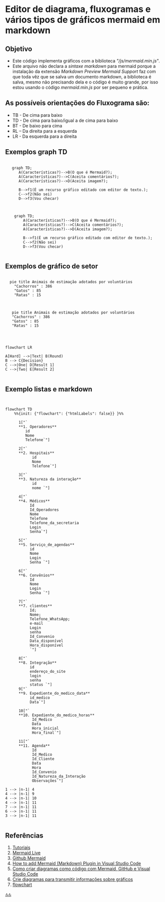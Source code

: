 <div class="header" id="myHeader">
  <div class="navbar" w3-include-html="/menu.inc"> </div>
</div>
<div class="title"><script> document.write(document.title);</script></div>  
<main>

<script type="application/x-javascript" src="/js/mermaid.min.js"></script>
<!-- 
Esse pacote mermaid é completo porém ocupa quase 1 mg de código
<script type="application/x-javascript" src="/js/bierner.markdown-mermaid.js"></script> -->

<span id="topo"><span>

# Editor de diagrama, fluxogramas e vários tipos de gráficos mermaid em markdown

## Objetivo

- Este código implementa gráficos com a biblioteca _"/js/mermaid.min.js"_.
- Este arquivo não declara a _sintaxe markdown_ para mermaid porque a instalação da extensão _Markdown Preview Mermaid Support_ faz com que toda vêz que se salva um documento markdown, a biblioteca é salva, mesmo não precisando dela e o código é muito grande, por isso estou usando o código _mermaid.min.js_ por ser pequeno e prática.

## As possíveis orientações do Fluxograma são:

- TB - De cima para baixo
- TD - De cima para baixo/igual a de cima para baixo
- BT - De baixo para cima
- RL – Da direita para a esquerda
- LR - Da esquerda para a direita

## Exemplos graph TD

  ```mermaid

     graph TD;
        A(Características?)-->B(O que é Mermaid?);    
        A(Características?)-->C(Aceita comentários?); 
        A(Características?)-->D(Aceita imagem?); 

        B-->f1(É um recurso gráfico editado com editor de texto.);
        C-->f2(Não sei)
        D-->f3(Vou checar)

  ```

  <pre><code class="language-mermaid"><div class="mermaid">

    graph TD;
        A(Características?)-->B(O que é Mermaid?);    
        A(Características?)-->C(Aceita comentários?); 
        A(Características?)-->D(Aceita imagem?); 

        B-->f1(É um recurso gráfico editado com editor de texto.);
        C-->f2(Não sei)
        D-->f3(Vou checar)

</div></code></pre>

## Exemplos de gráfico de setor

  ```mermaid

    pie title Animais de estimação adotados por voluntários
      "Cachorros" : 386
      "Gatos" : 85
      "Ratas" : 15
  
  ```

<pre><code class="language-mermaid"><div class="mermaid">

   pie title Animais de estimação adotados por voluntários
   "Cachorros" : 386
   "Gatos" : 85
   "Ratas" : 15

</div></code></pre>

<pre><code class="language-mermaid"><div class="mermaid">

flowchart LR

A[Hard] -->|Text| B(Round)
B --> C{Decision}
C -->|One| D[Result 1]
C -->|Two| E[Result 2]

</div></code></pre>

## Exemplo listas e markdown

<pre><code class="language-mermaid"><div class="mermaid">

flowchart TD
    %%{init: {"flowchart": {"htmlLabels": false}} }%%

      1["`
      **1. Operadores**
         id
         Nome
         Telefone`"]

      2["`
      **2. Hospitais**
            id
            Nome
            Telefone`"]

      3["`
      **3. Natureza da interação**
            id
            nome `"]

      4["`
      **4. Médicos**
           Id
           Id_Operadores
           Nome
           Telefone
           Telefone_da_secretaria
           Login
           Senha`"]

      5["`
      **5. Serviço_de_agendas**
           id
           Nome
           Login
           Senha `"]

      6["`
      **6. Convênios**
           Id
           Nome
           Login
           Senha `"]

      7["`
      **7. clientes**
           Id;
           Nome;
           Telefone_WhatsApp;
           e-mail
           Login
           senha
           Id_Convenio
           Data_disponível
           Hora_disponível
           `"]

      8["`
      **8. Integração**
           id
           endereço_do_site
           login
           senha
           status `"]
      9["`
      **9. Expediente_do_medico_data**
           id_medico
           Data`"]

      10["`
      **10. Expediente_do_medico_horas**
            Id_Medico
            Data
            Hora_inicial
            Hora_final`"]

      11["`
      **11. Agenda**
            Id
            Id_Medico
            Id_Cliente
            Data
            Hora
            Id_Convenio
            Id_Natureza_da_Interação
            Observações`"]

1 --> |n-1| 4
4 --> |n-1| 9
4 --> |n-1| 10
4 --> |n-1| 11
7 --> |n-1| 11
6 --> |n-1| 11
3 --> |n-1| 11

</div></code></pre>


## Referências

1. [Tutoriais](https://mermaid.js.org/config/Tutorials.html)
2. [Mermaid Live](https://mermaid.live/edit#pako:eNp10VFrwyAQB_CvIvfc9APkrUQZgXUZJi0UfHF6XYUkFqeFEfPdZ5aErR3zzeN3_5NzAGU1Qg7oqJHvTnaiJ-kUh7qp9oyTMW63cSCUPZdHxk_ZjlLO6prk5CI_HmyMWWYHUnGaLjm5tlLhP6Z8OVZlwZIS0Br51iI5Wydg1n-mPSQ7VGhua_aaNaH4g5S9oVvIXPsNsrJh-6RMr9qg16hXXtFD0WTFrmFPFT-tLUv9O7X30vT3_u59a7IA6zQ61GmGANhAh66TRqdlD1O3AH_BDgVMVONZhtZPCxgTlcHb-rNXkHsXcAPhqqXH5Yfm4vgFrhOHgA)
3. [Github Mermaid](https://github.com/mermaid-js/mermaid)
4. [How to add Mermaid (Markdown) Plugin in Visual Studio Code](https://www.youtube.com/watch?v=p4lk9o5WDeY)
5. [Como criar diagramas como código com Mermaid, GitHub e Visual Studio Code](https://www.freecodecamp.org/news/diagrams-as-code-with-mermaid-github-and-vs-code/)
6. [Crie diagramas para transmitir informações sobre gráficos](https://docs.github.com/pt/get-started/writing-on-github/working-with-advanced-formatting/creating-diagrams)
7. [flowchart](https://mermaid.js.org/syntax/flowchart.html)

</main>

[🔝🔝](#topo "Retorna ao topo")